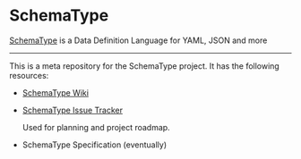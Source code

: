 SchemaType
==========

[SchemaType](http://schematype.org) is a Data Definition Language for YAML,
JSON and more

----

This is a meta repository for the SchemaType project. It has the following
resources:

* [SchemaType Wiki](https://github.com/schematype/schematype/wiki)
* [SchemaType Issue Tracker](https://github.com/schematype/schematype/issues)

  Used for planning and project roadmap.

* SchemaType Specification (eventually)
